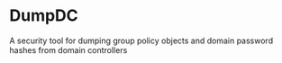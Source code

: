 # DumpDC
A security tool for dumping group policy objects and domain password hashes from domain controllers
